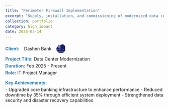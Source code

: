 ```yaml
---
title: "Perimeter Firewall Implementation"
excerpt: "Supply, installation, and commissioning of modernized data center solutions for improved banking operations."
collection: portfolio
category: high_impact
date: 2025-03-14
---
```


<div style="display: flex; align-items: center; gap: 15px; margin-bottom: 10px;">
    <div style="color:#2980b9; font-weight: bold;">Client:</div> 
    Dashen Bank
    <img src="/images/logos/dashen.png" alt="Dashen Bank Logo" style="width: 30px; height: 30px; border-radius: 50%; object-fit: cover;">
</div>

<div style="margin-bottom: 5px;">
    <span style="color:#2980b9; font-weight: bold;">Project Title:</span> Data Center Modernization
</div>

<div style="margin-bottom: 5px;">
    <span style="color:#2980b9; font-weight: bold;">Duration:</span> Feb 2025 - Present
</div>

<div style="margin-bottom: 15px;">
    <span style="color:#2980b9; font-weight: bold;">Role:</span> IT Project Manager
</div>

<div style="color:#2980b9; font-weight: bold; margin-bottom: 5px;">Key Achievements:</div>
- Upgraded core banking infrastructure to enhance performance
- Reduced downtime by 35% through efficient system deployment
- Strengthened data security and disaster recovery capabilities